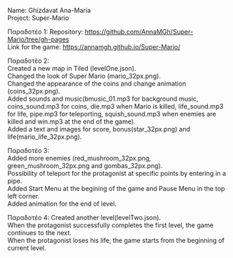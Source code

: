 Name: Ghizdavat Ana-Maria   
Project: Super-Mario

Παραδοτέο 1:
Repository: https://github.com/AnnaMGh/Super-Mario/tree/gh-pages   
Link for the game: https://annamgh.github.io/Super-Mario/

Παραδοτέο 2:  
Created a new map in Tiled (levelOne.json).  
Changed the look of Super Mario (mario_32px.png).  
Changed the appearance of the coins and change animation (coins_32px.png).  
Added sounds and music(bmusic_01.mp3 for background music, coins_sound.mp3 for coins, die.mp3 when Mario is killed, life_sound.mp3 for life, pipe.mp3 for teleporting, squish_sound.mp3 when enemies are killed and win.mp3 at the end of the game).  
Added a text and images for score, bonus(star_32px.png) and life(mario_life_32px.png).  

Παραδοτέο 3:  
Added more enemies (red_mushroom_32px.png, green_mushroom_32px.png and gombas_32px.png).  
Possibility of teleport for the protagonist at specific points by entering in a pipe.  
Added Start Menu at the begining of the game and Pause Menu in the top left corner.   
Added animation for the end of level.  

Παραδοτέο 4:
Created another level(levelTwo.json).  
When the protagonist successfully completes the first level, the game continues to the next.  
When the protagonist loses his life, the game starts from the beginning of current level.  
